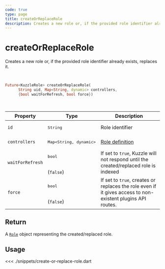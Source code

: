 ```yaml
---
code: true
type: page
title: createOrReplaceRole
description: Creates a new role or, if the provided role identifier already exists, replaces it.
---
```


# createOrReplaceRole

Creates a new role or, if the provided role identifier already exists, replaces it.

<br />

```dart
Future<KuzzleRole> createOrReplaceRole(
      String uid, Map<String, dynamic> controllers,
      {bool waitForRefresh, bool force})
```

<br />

| Property | Type | Description |
| --- | --- | --- |
| `id` | <pre>String</pre> | Role identifier |
| `controllers` | <pre>Map<String, dynamic></pre> | [Role definition](/core/2/guides/essentials/security#defining-roles) |
| `waitForRefresh` | <pre>bool</pre><br />(`false`) | If set to `true`, Kuzzle will not respond until the created/replaced role is indexed |
| `force`   | <pre>bool</pre><br />(`false`) | If set to `true`, creates or replaces the role even if it gives access to non-existent plugins API routes. |

## Return

A [`Role`](/sdk/dart/2/core-classes/role) object representing the created/replaced role.

## Usage

<<< ./snippets/create-or-replace-role.dart
